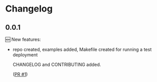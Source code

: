 # Changelog

## 0.0.1

🆕 New features:

- repo created, examples added, Makefile created for
  running a test deployment

  CHANGELOG and CONTRIBUTING added.

  ([PR #1](https://github.com/srb3/terraform-kubernetes-kuma-metrics/pull/1))
